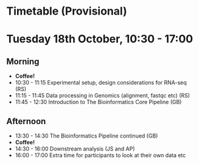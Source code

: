 # Timetable (Provisional)
# Tuesday 18th October, 10:30 - 17:00

## Morning
  - **Coffee!**
  - 10:30 - 11:15 Experimental setup, design considerations for RNA-seq (RS)
  - 11:15 - 11:45 Data processing in Genomics (alignment, fastqc etc) (RS)
  - 11:45 - 12:30 Introduction to The Bioinformatics Core Pipeline (GB)
  
## Afternoon
  - 13:30 - 14:30 The Bioinformatics Pipeline continued (GB)
  - **Coffee!**
  - 14:30 - 16:00 Downstream analysis (JS and AP)
  - 16:00 - 17:00 Extra time for participants to look at their own data etc
